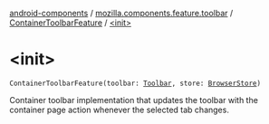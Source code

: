 [android-components](../../index.md) / [mozilla.components.feature.toolbar](../index.md) / [ContainerToolbarFeature](index.md) / [&lt;init&gt;](./-init-.md)

# &lt;init&gt;

`ContainerToolbarFeature(toolbar: `[`Toolbar`](../../mozilla.components.concept.toolbar/-toolbar/index.md)`, store: `[`BrowserStore`](../../mozilla.components.browser.state.store/-browser-store/index.md)`)`

Container toolbar implementation that updates the toolbar with the container page action
whenever the selected tab changes.

